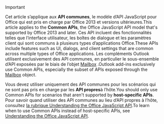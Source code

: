 > [!IMPORTANT]
> <span data-ttu-id="2cab2-101">Cet article s’applique aux **API communes**, le modèle d’API JavaScript pour Office qui est pris en charge par Office 2013 et versions ultérieures.</span><span class="sxs-lookup"><span data-stu-id="2cab2-101">This article applies to the **Common APIs**, the Office JavaScript API model that's supported by Office 2013 and later.</span></span> <span data-ttu-id="2cab2-102">Ces API incluent des fonctionnalités telles que l’interface utilisateur, les boîtes de dialogue et les paramètres client qui sont communs à plusieurs types d’applications Office.</span><span class="sxs-lookup"><span data-stu-id="2cab2-102">These APIs include features such as UI, dialogs, and client settings that are common across multiple types of Office applications.</span></span> <span data-ttu-id="2cab2-103">Les compléments Outlook utilisent exclusivement des API communes, en particulier le sous-ensemble d’API exposées par le biais de l’objet [Mailbox](/javascript/api/outlook/office.mailbox) .</span><span class="sxs-lookup"><span data-stu-id="2cab2-103">Outlook add-ins exclusively use Common APIs, especially the subset of APIs exposed through the [Mailbox](/javascript/api/outlook/office.mailbox) object.</span></span>
> 
> <span data-ttu-id="2cab2-104">Vous devez utiliser uniquement des API communes pour les scénarios qui ne sont pas pris en charge par les **API propres**à l’hôte.</span><span class="sxs-lookup"><span data-stu-id="2cab2-104">You should only use Common APIs for scenarios that aren't supported by **host-specific APIs**.</span></span> <span data-ttu-id="2cab2-105">Pour savoir quand utiliser des API communes au lieu d’API propres à l’hôte, consultez [la rubrique Understanding the Office JavaScript API](../develop/understanding-the-javascript-api-for-office.md).</span><span class="sxs-lookup"><span data-stu-id="2cab2-105">To learn when to use Common APIs instead of host-specific APIs, see [Understanding the Office JavaScript API](../develop/understanding-the-javascript-api-for-office.md).</span></span>
